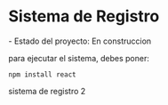<h1> Sistema de Registro </h1>
- Estado del proyecto: En construccion

para ejecutar el sistema, debes poner:

```npm install react```

sistema de registro 2
